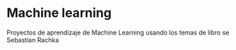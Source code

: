 # Machine learning
Proyectos de aprendizaje de Machine Learning usando
los temas de libro se Sebastian Rachka 

